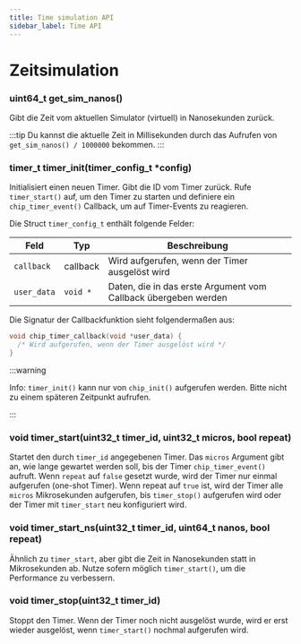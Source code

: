 ```yaml
---
title: Time simulation API
sidebar_label: Time API
---
```


# Zeitsimulation

### uint64_t get_sim_nanos()

Gibt die Zeit vom aktuellen Simulator (virtuell) in Nanosekunden zurück.

:::tip
Du kannst die aktuelle Zeit in Millisekunden durch das Aufrufen von `get_sim_nanos() / 1000000` bekommen.
:::

### timer_t timer_init(timer_config_t \*config)

Initialisiert einen neuen Timer. Gibt die ID vom Timer zurück. Rufe `timer_start()` auf, um den Timer zu starten und definiere ein `chip_timer_event()` Callback, um auf Timer-Events zu reagieren.

Die Struct `timer_config_t` enthält folgende Felder:

| Feld        | Typ      | Beschreibung                                                   |
| ----------- | -------- | -------------------------------------------------------------- |
| `callback`  | callback | Wird aufgerufen, wenn der Timer ausgelöst wird                 |
| `user_data` | `void *` | Daten, die in das erste Argument vom Callback übergeben werden |

Die Signatur der Callbackfunktion sieht folgendermaßen aus:

```cpp
void chip_timer_callback(void *user_data) {
  /* Wird aufgerufen, wenn der Timer ausgelöst wird */
}
```

:::warning

Info: `timer_init()` kann nur von `chip_init()` aufgerufen werden. Bitte nicht zu einem späteren Zeitpunkt aufrufen.

:::

### void timer_start(uint32_t timer_id, uint32_t micros, bool repeat)

Startet den durch `timer_id` angegebenen Timer. Das `micros` Argument gibt an, wie lange gewartet werden soll, bis der Timer `chip_timer_event()` aufruft. Wenn `repeat` auf `false` gesetzt wurde, wird der Timer nur einmal aufgerufen (one-shot Timer). Wenn repeat auf `true` ist, wird der Timer alle `micros` Mikrosekunden aufgerufen, bis `timer_stop()` aufgerufen wird oder der Timer mit `timer_start` neu konfiguriert wird.

### void timer_start_ns(uint32_t timer_id, uint64_t nanos, bool repeat)

Ähnlich zu `timer_start`, aber gibt die Zeit in Nanosekunden statt in Mikrosekunden ab. Nutze sofern möglich `timer_start()`, um die Performance zu verbessern.

### void timer_stop(uint32_t timer_id)

Stoppt den Timer. Wenn der Timer noch nicht ausgelöst wurde, wird er erst wieder ausgelöst, wenn `timer_start()` nochmal aufgerufen wird.
